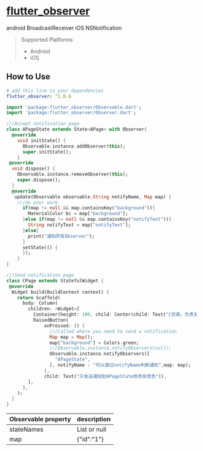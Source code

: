 # [flutter_observer](https://github.com/lisen87/flutter_observer.git)

android BroadcastReceiver iOS NSNotification

> Supported  Platforms
> * Android
> * iOS

## How to Use

```yaml
# add this line to your dependencies
flutter_observer: ^1.0.6
```

```dart
import 'package:flutter_observer/Observable.dart';
import 'package:flutter_observer/Observer.dart';
```
```dart
///Accept notification page
class APageState extends State<APage> with Observer{
  @override
    void initState() {
      Observable.instance.addObserver(this);
      super.initState();
    }
 @override
  void dispose() {
    Observable.instance.removeObserver(this);
    super.dispose();
  }
  @override
   update(Observable observable,String notifyName, Map map) {
    ///do your work
      if(map != null && map.containsKey("background")){
        MaterialColor bc = map["background"];
      }else if(map != null && map.containsKey("notifyText")){
        String notifyText = map["notifyText"];
      }else{
        print("通知所有Observer");
      }
      setState(() {
      });
    }
}

///Send notification page
class CPage extends StatefulWidget {
 @override
  Widget build(BuildContext context) {
    return Scaffold(
      body: Column(
        children: <Widget>[
          Container(height: 100, child: Center(child: Text("C页面，负责发送通知"))),
          RaisedButton(
              onPressed: () {
                ///Called where you need to send a notification
                Map map = Map();
                map["background"] = Colors.green;
                ///Observable.instance.notifyObservers(null);
                Observable.instance.notifyObservers([
                  "APageState",
                ], notifyName : "可以通过notifyName判断通知",map: map);
              },
              child: Text("只发送通知到APageState修改背景色")),
        ],
      ),
    );
  }
}

```

Observable property | description
--------|------------
stateNames | List or null
map | {"id":"1"}